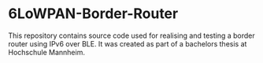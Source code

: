 # 6LoWPAN-Border-Router
This repository contains source code used for realising and testing a border router using IPv6 over BLE.
It was created as part of a bachelors thesis at Hochschule Mannheim.
